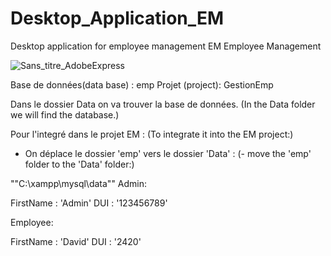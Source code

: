 # Desktop_Application_EM
Desktop application for employee management
                  EM Employee Management

![Sans_titre_AdobeExpress](https://user-images.githubusercontent.com/79658236/212314772-e780d437-8c97-45fa-bc0e-28e6ce44ac73.gif)

Base de données(data base) : emp
Projet (project): GestionEmp

Dans le dossier Data on va trouver la base de données.
 (In the Data folder we will find the database.)

Pour l'integré dans le projet EM :
      (To integrate it into the EM project:)
      
- On déplace le dossier 'emp' vers le dossier 'Data' :
          (- move the 'emp' folder to the 'Data' folder:)
                
""C:\xampp\mysql\data""
Admin:

FirstName : 'Admin'
DUI : '123456789'

Employee:

FirstName : 'David'
DUI : '2420'

